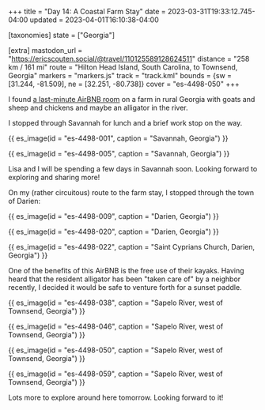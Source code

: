 +++
title = "Day 14: A Coastal Farm Stay"
date = 2023-03-31T19:33:12.745-04:00
updated = 2023-04-01T16:10:38-04:00

[taxonomies]
state = ["Georgia"]

[extra]
mastodon_url = "https://ericscouten.social/@travel/110125589128624511"
distance = "258 km / 161 mi"
route = "Hilton Head Island, South Carolina, to Townsend, Georgia"
markers = "markers.js"
track = "track.kml"
bounds = {sw = [31.244, -81.509], ne = [32.251, -80.738]}
cover = "es-4498-050"
+++

I found [a last-minute AirBNB room](https://www.airbnb.com/rooms/31609261) on a farm in rural Georgia with goats and sheep and chickens and maybe an alligator in the river.

<!-- more -->

I stopped through Savannah for lunch and a brief work stop on the way.

{{ es_image(id = "es-4498-001", caption = "Savannah, Georgia") }}

{{ es_image(id = "es-4498-005", caption = "Savannah, Georgia") }}

Lisa and I will be spending a few days in Savannah soon. Looking forward to exploring and sharing more!

On my (rather circuitous) route to the farm stay, I stopped through the town of Darien:

{{ es_image(id = "es-4498-009", caption = "Darien, Georgia") }}

{{ es_image(id = "es-4498-020", caption = "Darien, Georgia") }}

{{ es_image(id = "es-4498-022", caption = "Saint Cyprians Church, Darien, Georgia") }}

One of the benefits of this AirBNB is the free use of their kayaks. Having heard that the resident alligator has been "taken care of" by a neighbor recently, I decided it would be safe to venture forth for a sunset paddle.

{{ es_image(id = "es-4498-038", caption = "Sapelo River, west of Townsend, Georgia") }}

{{ es_image(id = "es-4498-046", caption = "Sapelo River, west of Townsend, Georgia") }}

{{ es_image(id = "es-4498-050", caption = "Sapelo River, west of Townsend, Georgia") }}

{{ es_image(id = "es-4498-059", caption = "Sapelo River, west of Townsend, Georgia") }}

Lots more to explore around here tomorrow. Looking forward to it!
